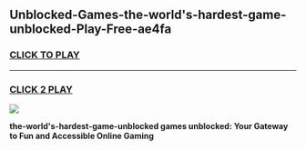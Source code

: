 
## Unblocked-Games-the-world's-hardest-game-unblocked-Play-Free-ae4fa
<h3>
<a href="https://premium76.site?title=the-world's-hardest-game-unblocked&ref=10A">CLICK TO PLAY</a></h3>
<hr>

<h3>
<a href="https://premium76.site?title=the-world's-hardest-game-unblocked&ref=10A">CLICK 2 PLAY</a>
  
</h3>

<a href="https://premium76.site?title=the-world's-hardest-game-unblocked&ref=10A"><img src="https://clearcache.store/games.png"></a>


**the-world's-hardest-game-unblocked games unblocked: Your Gateway to Fun and Accessible Online Gaming**

